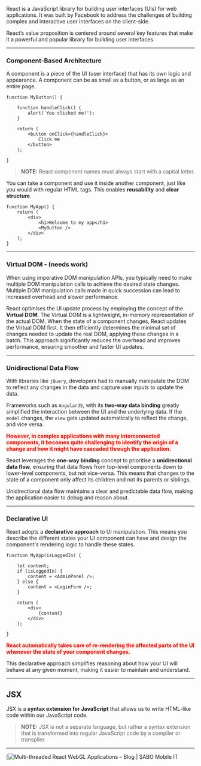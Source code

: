 
React is a JavaScript library for building user interfaces (UIs) for web applications. It was built by Facebook to address the challenges of building complex and interactive user interfaces on the client-side.

React’s value proposition is centered around several key features that make it a powerful and popular library for building user interfaces.

---
### Component-Based Architecture

A component is a piece of the UI (user interface) that has its own logic and appearance. A component can be as small as a button, or as large as an entire page.

```
function MyButton() {  

	function handleClick() {  
		alert('You clicked me!');  
	}  

	return (  
		<button onClick={handleClick}>  
			Click me  
		</button>  
	);  

}
```

> **NOTE:** React component names must always start with a capital letter.

You can take a component and use it inside another component, just like you would with regular HTML tags. This enables **reusability** and **clear structure**.

```
function MyApp() {  
	return (  
		<div>  
			<h1>Welcome to my app</h1>  
			<MyButton />  
		</div>  
	);  
}
```

---
### Virtual DOM - (needs work)

When using imperative DOM manipulation APIs, you typically need to make multiple DOM manipulation calls to achieve the desired state changes. Multiple DOM manipulation calls made in quick succession can lead to increased overhead and slower performance.

React optimises the UI update process by employing the concept of the **Virtual DOM**. The Virtual DOM is a lightweight, in-memory representation of the actual DOM. When the state of a component changes, React updates the Virtual DOM first. It then efficiently determines the minimal set of changes needed to update the real DOM, applying these changes in a batch. This approach significantly reduces the overhead and improves performance, ensuring smoother and faster UI updates.

---
### Unidirectional Data Flow

With libraries like `jQuery`, developers had to manually manipulate the DOM to reflect any changes in the data and capture user inputs to update the data.

Frameworks such as `AngularJS`, with its **two-way data binding** greatly simplified the interaction between the UI and the underlying data. If the `model` changes, the `view` gets updated automatically to reflect the change, and vice versa.

<strong><span style="color:red; background: #FFF1E8">However, in complex applications with many interconnected components, it becomes quite challenging to identify the origin of a change and how it might have cascaded through the application.</span></strong>

React leverages the **one-way binding** concept to prioritise a **unidirectional data flow**, ensuring that data flows from top-level components down to lower-level components, but not vice-versa. This means that changes to the state of a component only affect its children and not its parents or siblings.

Unidirectional data flow maintains a clear and predictable data flow, making the application easier to debug and reason about.

---
### Declarative UI

React adopts a **declarative approach** to UI manipulation. This means you describe the different states your UI component can have and design the component's rendering logic to handle these states. 

```
function MyApp(isLoggedIn) { 

	let content;  
	if (isLoggedIn) {  
		content = <AdminPanel />;  
	} else {  
		content = <LoginForm />;  
	}  

	return (  
		<div>  
			{content}  
		</div>  
	);
	
}
```

<strong><span style="color:red; background: #FFF1E8">React automatically takes care of re-rendering the affected parts of the UI whenever the state of your component changes.</span></strong>

This declarative approach simplifies reasoning about how your UI will behave at any given moment, making it easier to maintain and understand.

---
## JSX

JSX is a **syntax extension for JavaScript** that allows us to write HTML-like code within our JavaScript code.

> **NOTE:** JSX is not a separate language, but rather a syntax extension that is transformed into regular JavaScript code by a compiler or transpiler.

---



[![Multi-threaded React WebGL Applications – Blog | SABO Mobile IT](https://cdn.prod.website-files.com/5de91a35bbf4da085c26f8ca/662b9a63b81c81d3b501bc47_wireframe2.png)
